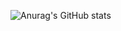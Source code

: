 ![Anurag's GitHub stats](https://github-readme-stats.vercel.app/api?username=shinseunguk&theme=vue&show_icons=true)
